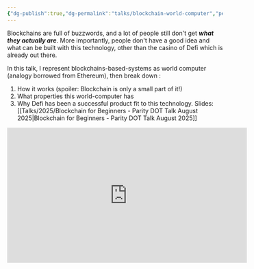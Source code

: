 ```yaml
---
{"dg-publish":true,"dg-permalink":"talks/blockchain-world-computer","permalink":"/talks/blockchain-world-computer/","created":"2025-08-31T21:59:18.719+04:00","updated":"2025-08-31T22:01:08.482+04:00"}
---
```


Blockchains are full of buzzwords, and a lot of people still don't get ***what they actually are***. More importantly, people don't have a good idea and what can be built with this technology, other than the casino of Defi which is already out there. 

In this talk, I represent blockchains-based-systems as world computer (analogy borrowed from Ethereum), then break down : 
1. How it works (spoiler: Blockchain is only a small part of it!) 
2. What properties this world-computer has 
3. Why Defi has been a successful product fit to this technology. Slides: [[Talks/2025/Blockchain for Beginners - Parity DOT Talk August 2025\|Blockchain for Beginners - Parity DOT Talk August 2025]]

<iframe width="560" height="315" src="https://www.youtube.com/embed/oX7uW6ZvZDk?si=rvbcYeAtULsdoLm8" title="YouTube video player" frameborder="0" allow="accelerometer; autoplay; clipboard-write; encrypted-media; gyroscope; picture-in-picture; web-share" referrerpolicy="strict-origin-when-cross-origin" allowfullscreen></iframe>
